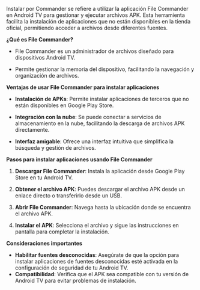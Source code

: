 Instalar por Commander se refiere a utilizar la aplicación File Commander en Android TV para gestionar y ejecutar archivos APK. Esta herramienta facilita la instalación de aplicaciones que no están disponibles en la tienda oficial, permitiendo acceder a archivos desde diferentes fuentes.

**¿Qué es File Commander?**

- File Commander es un administrador de archivos diseñado para dispositivos Android TV.
    
- Permite gestionar la memoria del dispositivo, facilitando la navegación y organización de archivos.
    

**Ventajas de usar File Commander para instalar aplicaciones**

- **Instalación de APKs**: Permite instalar aplicaciones de terceros que no están disponibles en Google Play Store.
    
- **Integración con la nube**: Se puede conectar a servicios de almacenamiento en la nube, facilitando la descarga de archivos APK directamente.
    
- **Interfaz amigable**: Ofrece una interfaz intuitiva que simplifica la búsqueda y gestión de archivos.
    

**Pasos para instalar aplicaciones usando File Commander**

1. **Descargar File Commander**: Instala la aplicación desde Google Play Store en tu Android TV.
    
2. **Obtener el archivo APK**: Puedes descargar el archivo APK desde un enlace directo o transferirlo desde un USB.
    
3. **Abrir File Commander**: Navega hasta la ubicación donde se encuentra el archivo APK.
    
4. **Instalar el APK**: Selecciona el archivo y sigue las instrucciones en pantalla para completar la instalación.
    

**Consideraciones importantes**

- **Habilitar fuentes desconocidas**: Asegúrate de que la opción para instalar aplicaciones de fuentes desconocidas esté activada en la configuración de seguridad de tu Android TV.
- **Compatibilidad**: Verifica que el APK sea compatible con tu versión de Android TV para evitar problemas de instalación. 


